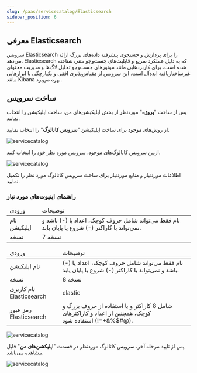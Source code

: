 ```yaml
---
slug: /paas/servicecatalog/Elasticsearch
sidebar_position: 6
---
```


## معرفی Elasticsearch

سرویس Elasticsearch را برای پردازش و جستجوی پیشرفته داده‌های بزرگ ارائه می‌دهد. Elasticsearch که به دلیل عملکرد سریع و قابلیت‌های جست‌و‌جو متنی شناخته شده است، برای کاربردهایی مانند موتورهای جست‌و‌جو تحلیل لاگ‌ها و مدیریت محتوای غیرساختاریافته ایده‌آل است. این سرویس از مقیاس‌پذیری افقی و یکپارچگی با ابزارهایی مانند Kibana بهره می‌برد.

## ساخت سرویس

پس از ساخت "**پروژه**" موردنظر از بخش اپلیکیشن‌های من، ساخت اپلیکیشن را انتخاب نمایید.

از روش‌های موجود برای ساخت اپلیکیشن "**سرویس کاتالوگ**" را انتخاب نمایید.

![servicecatalog](/img/servicecatalog/servicecatalog00.png)

ازبین سرویس کاتالوگ‌های موجود، سرویس مورد نظر خود را انتخاب کنید.

![servicecatalog](/img/servicecatalog/servicecatalog0.png)

اطلاعات موردنیاز و منابع موردنیاز برای ساخت سرویس کاتالوگ مورد نظر را تکمیل نمایید.

### راهنمای اینپوت‌های مورد نیاز

<table>
    <thead>
        <tr>
            <td>ورودی</td>
            <td>توضیحات</td>
        </tr>
    </thead>
    <tbody>
        <tr>
            <td>نام اپلیکیشن</td>
            <td>نام فقط می‌تواند شامل حروف کوچک، اعداد یا (-) باشد و نمی‌تواند با کاراکتر (-) شروع یا پایان یابد.</td>
        </tr>
        <tr>
            <td>نسخه</td>
            <td>نسخه 7</td>
        </tr>
    </tbody>
</table>

<table>
    <thead>
        <tr>
            <td>ورودی</td>
            <td>توضیحات</td>
        </tr>
    </thead>
    <tbody>
        <tr>
            <td>نام اپلیکیشن</td>
            <td>نام فقط می‌تواند شامل حروف کوچک، اعداد یا (-) باشد و نمی‌تواند با کاراکتر (-) شروع یا پایان یابد.</td>
        </tr>
        <tr>
            <td>نسخه</td>
            <td>نسخه 8</td>
        </tr>
        <tr>
            <td>نام کاربری Elasticsearch</td>
            <td>elastic</td>
        </tr>
        <tr>
            <td>رمز عبور Elasticsearch</td>
            <td>شامل 8 کاراکتر و با استفاده از حروف بزرگ و کوچک، همچنین از اعداد و کاراکتر‌های (@#$%&+=!) استفاده شود.</td>
        </tr>
    </tbody>
</table>

![servicecatalog](/img/servicecatalog/servicecatalog11.png)

پس از تایید مرحله آخر، سرویس کاتالوگ موردنظر در قسمت "**اپلیکشن‌های من**" قابل مشاهده می‌باشد.

![servicecatalog](/img/servicecatalog/servicecatalog12.png)
